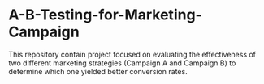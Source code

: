 # A-B-Testing-for-Marketing-Campaign
This repository contain project focused on evaluating the effectiveness of two different marketing strategies (Campaign A and Campaign B) to determine which one yielded better conversion rates.
